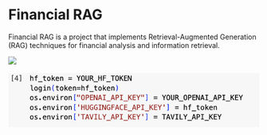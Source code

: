 # Financial RAG

Financial RAG is a project that implements Retrieval-Augmented Generation (RAG) techniques for financial analysis and information retrieval.

<img src="[/image.png]" width="300" />

![](https://github.com/SamiraHajizadeh/Financial-RAG-Retrieval-Augmented-Generation-for-Financial-Analysis/blob/main/image.png)
